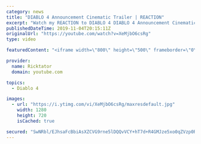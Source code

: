 ```yaml
---
category: news
title: "DIABLO 4 Announcement Cinematic Trailer | REACTION"
excerpt: "Watch my REACTION to DIABLO 4 DIABLO 4 Announcement Cinematic Trailer We finally get the announcement we've all wanted, Diablo 4 and Lillith are ..."
publishedDateTime: 2019-11-04T20:15:11Z
originalUrl: "https://youtube.com/watch?v=XeMjbO6csRg"
type: video

featuredContent: "<iframe width=\"800\" height=\"500\" frameborder=\"0\" src=\"https://www.youtube.com/embed/XeMjbO6csRg\" allow=\"accelerometer; autoplay; encrypted-media; gyroscope; picture-in-picture\" allowfullscreen></iframe>"

provider:
  name: Ricktator
  domain: youtube.com

topics:
  - Diablo 4

images:
  - url: "https://i.ytimg.com/vi/XeMjbO6csRg/maxresdefault.jpg"
    width: 1280
    height: 720
    isCached: true

secured: "SwNRbl/EJhsaFcBbiAsXZCVG9rne5lDQQvVCY+hT7d+R4GMJze5xo0qZVzp0R4LhCnCzKW1HoRarlQG+jJbgoeCSKGpwjAa4H03d2w9N/SCNW4t9fFwhqdXiPiZi+xo6XozyNHYIy8DHdYgRXsUePKN5HCCupT0qD+zBrW+qVRePkfoUhYvEMhiMbAZ6sLd/arCGMJwC1St7ki9TWSpgMsVnlHEpCIzi03P0aBRHIPZhHxOQ/aGvS8QXkPwrEMgJZYY/GVnuSYWi3g8MjunN+S/B61PscAXnbHqnO8ZYRGNPA9wa8LP92Tyqq2gt3Wt+w3rpmFbevRIwgCXM1O1Soc2yJNgUhWVDTKjGj65RzmYxKpsEki+i3xGVs3gKBxR9I8gZhPQKuRE6E57XBx0+JKwTv/AZWipLGxLeToRG2jUbr0igbg9PdPIH8/P++zgw;Xh5ws9NGR3UcbcPrnoNfog=="
---
```


